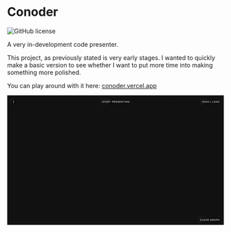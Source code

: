 # Conoder
![GitHub license](https://img.shields.io/github/license/yet3/conoder?style=flat)

A very in-development code presenter.

This project, as previously stated is very early stages. I wanted to quickly make a basic version to see whether I want to put more time into making something more polished.

You can play around with it here: [conoder.vercel.app](https://conoder.vercel.app/)

![App preview](./public/preview.gif)
